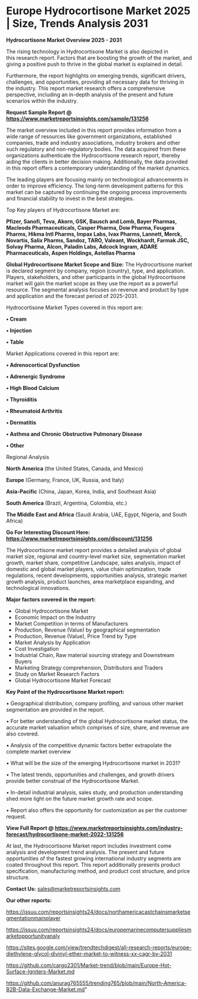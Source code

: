  # Europe Hydrocortisone Market 2025 | Size, Trends Analysis 2031

<Strong> Hydrocortisone Market Overview 2025 - 2031</strong>

The rising technology in Hydrocortisone Market is also depicted in this research report. Factors that are boosting the growth of the market, and giving a positive push to thrive in the global market is explained in detail.

Furthermore, the report highlights on emerging trends, significant drivers, challenges, and opportunities, providing all necessary data for thriving in the industry. This report market research offers a comprehensive perspective, including an in-depth analysis of the present and future scenarios within the industry.

<strong>Request Sample Report @ <a href=https://www.marketreportsinsights.com/sample/131256>https://www.marketreportsinsights.com/sample/131256</a></strong>

The market overview included in this report provides information from a wide range of resources like government organizations, established companies, trade and industry associations, industry brokers and other such regulatory and non-regulatory bodies. The data acquired from these organizations authenticate the Hydrocortisone research report, thereby aiding the clients in better decision making. Additionally, the data provided in this report offers a contemporary understanding of the market dynamics.

The leading players are focusing mainly on technological advancements in order to improve efficiency. The long-term development patterns for this market can be captured by continuing the ongoing process improvements and financial stability to invest in the best strategies.

Top Key players of Hydrocortisone Market are:

<strong>Pfizer, Sanofi, Teva, Akorn, GSK, Bausch and Lomb, Bayer Pharmas, Macleods Pharmaceuticals, Casper Pharma, Dow Pharma, Fougera Pharms, Hikma Intl Pharms, Impax Labs, Ivax Pharms, Lannett, Merck, Novartis, Salix Pharms, Sandoz, TARO, Valeant, Wockhardt, Farmak JSC, Solvay Pharma, Alcon, Paladin Labs, Adcock Ingram, ADARE Pharmaceuticals, Aspen Holdings, Astellas Pharma</strong>

<strong><b>Global Hydrocortisone Market Scope and Size:</b></strong>
The Hydrocortisone market is declared segment by company, region (country), type, and application. Players, stakeholders, and other participants in the global Hydrocortisone market will gain the market scope as they use the report as a powerful resource. The segmental analysis focuses on revenue and product by type and application and the forecast period of 2025-2031.

Hydrocortisone Market Types covered in this report are:

<strong>• Cream

• Injection

• Table</strong>

Market Applications covered in this report are:

<strong>• Adrenocortical Dysfunction

• Adrenergic Syndrome

• High Blood Calcium

• Thyroiditis

• Rheumatoid Arthritis

• Dermatitis

• Asthma and Chronic Obstructive Pulmonary Disease

• Other</strong> 

Regional Analysis

<strong>North America</strong> (the United States, Canada, and Mexico)

<strong>Europe</strong> (Germany, France, UK, Russia, and Italy)

<strong>Asia-Pacific</strong> (China, Japan, Korea, India, and Southeast Asia)

<strong>South America</strong> (Brazil, Argentina, Colombia, etc.)

<strong>The Middle East and Africa</strong> (Saudi Arabia, UAE, Egypt, Nigeria, and South Africa)

<strong>Go For Interesting Discount Here: <a href=https://www.marketreportsinsights.com/discount/131256>https://www.marketreportsinsights.com/discount/131256</a></strong>

The Hydrocortisone market report provides a detailed analysis of global market size, regional and country-level market size, segmentation market growth, market share, competitive Landscape, sales analysis, impact of domestic and global market players, value chain optimization, trade regulations, recent developments, opportunities analysis, strategic market growth analysis, product launches, area marketplace expanding, and technological innovations.

<strong><b>Major factors covered in the report:</b></strong>
<ul>
  <li>Global Hydrocortisone Market </li>
  <li>Economic Impact on the Industry</li>
  <li>Market Competition in terms of Manufacturers</li>
  <li>Production, Revenue (Value) by geographical segmentation</li>
  <li>Production, Revenue (Value), Price Trend by Type</li>
  <li>Market Analysis by Application</li>
  <li>Cost Investigation</li>
  <li>Industrial Chain, Raw material sourcing strategy and Downstream Buyers</li>
  <li>Marketing Strategy comprehension, Distributors and Traders</li>
  <li>Study on Market Research Factors</li>
  <li>Global Hydrocortisone Market Forecast</li>
</ul>

<strong><b>Key Point of the Hydrocortisone Market report:</b></strong>

• Geographical distribution, company profiling, and various other market segmentation are provided in the report.

• For better understanding of the global Hydrocortisone market status, the accurate market valuation which comprises of size, share, and revenue are also covered.

• Analysis of the competitive dynamic factors better extrapolate the complete market overview

• What will be the size of the emerging Hydrocortisone market in 2031?

• The latest trends, opportunities and challenges, and growth drivers provide better construal of the Hydrocortisone Market.

• In-detail industrial analysis, sales study, and production understanding shed more light on the future market growth rate and scope.

• Report also offers the opportunity for customization as per the customer request.

<strong><b>View Full Report @ <a href=https://www.marketreportsinsights.com/industry-forecast/hydrocortisone-market-2022-131256>https://www.marketreportsinsights.com/industry-forecast/hydrocortisone-market-2022-131256</a></b></strong>


At last, the Hydrocortisone Market report includes investment come analysis and development trend analysis. The present and future opportunities of the fastest growing international industry segments are coated throughout this report. This report additionally presents product specification, manufacturing method, and product cost structure, and price structure.

<strong>Contact Us:</strong>
sales@marketreportsinsights.com

<strong>Our other reports:</strong>

<a href=https://issuu.com/reportsinsights24/docs/northamericacastchainsmarketsegmentationmainplayer>https://issuu.com/reportsinsights24/docs/northamericacastchainsmarketsegmentationmainplayer</a>

<a href=https://issuu.com/reportsinsights24/docs/europemarinecomputersuppliesmarketopportunityanaly>https://issuu.com/reportsinsights24/docs/europemarinecomputersuppliesmarketopportunityanaly</a>

<a href=https://sites.google.com/view/trendtechdigest/all-research-reports/europe-diethylene-glycol-divinyl-ether-market-to-witness-xx-cagr-by-2031>https://sites.google.com/view/trendtechdigest/all-research-reports/europe-diethylene-glycol-divinyl-ether-market-to-witness-xx-cagr-by-2031</a>

<a href=https://github.com/cargo2301/Market-trend/blob/main/Europe-Hot-Surface-Igniters-Market.md>https://github.com/cargo2301/Market-trend/blob/main/Europe-Hot-Surface-Igniters-Market.md</a>

<a href=https://github.com/anurag765555/trending765/blob/main/North-America-B2B-Data-Exchange-Market.md>https://github.com/anurag765555/trending765/blob/main/North-America-B2B-Data-Exchange-Market.md</a>"
